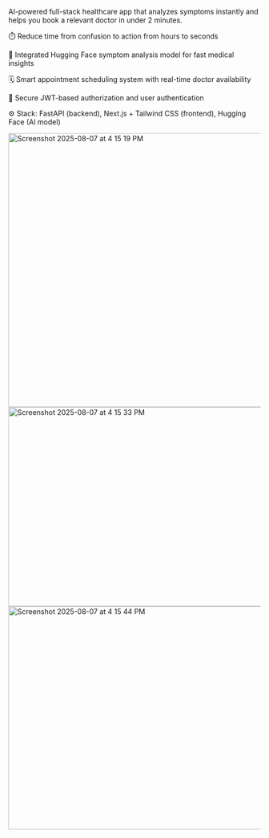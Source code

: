 AI-powered full-stack healthcare app that analyzes symptoms instantly and helps you book a relevant doctor in under 2 minutes.

⏱️ Reduce time from confusion to action from hours to seconds

🧠 Integrated Hugging Face symptom analysis model for fast medical insights

🗓️ Smart appointment scheduling system with real-time doctor availability

🔐 Secure JWT-based authorization and user authentication

⚙️ Stack: FastAPI (backend), Next.js + Tailwind CSS (frontend), Hugging Face (AI model)

<img width="771" height="546" alt="Screenshot 2025-08-07 at 4 15 19 PM" src="https://github.com/user-attachments/assets/bc8f6bb7-5e1c-4b7f-9afe-a213b4b3e41a" />
<img width="656" height="397" alt="Screenshot 2025-08-07 at 4 15 33 PM" src="https://github.com/user-attachments/assets/69405254-4a46-4cfd-b09a-94f1810189cb" />
<img width="833" height="445" alt="Screenshot 2025-08-07 at 4 15 44 PM" src="https://github.com/user-attachments/assets/1a92dd08-df36-4756-9b70-186948bd08fd" />
